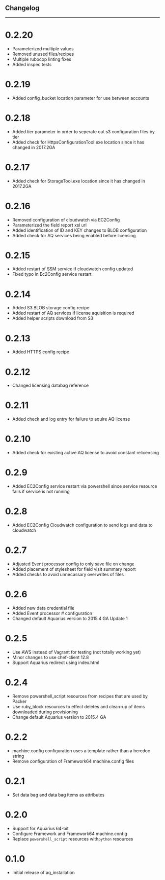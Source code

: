 ## Changelog
---------
# 0.2.20
* Parameterized multiple values
* Removed unused files/recipes
* Multiple rubocop linting fixes
* Added inspec tests

# 0.2.19
* Added config_bucket location parameter for use between accounts

# 0.2.18
* Added tier parameter in order to seperate out s3 configuration files by tier
* Added check for HttpsConfigurationTool.exe location since it has changed in 2017.2GA

# 0.2.17
* Added check for StorageTool.exe location since it has changed in 2017.2GA

# 0.2.16
* Removed configuration of cloudwatch via EC2Config
* Parameterized the field report xsl url
* Added identification of ID and KEY changes to BLOB configuration
* Added check for AQ services being enabled before licensing

# 0.2.15
* Added restart of SSM service if cloudwatch config updated
* Fixed typo in Ec2Config service restart

# 0.2.14
* Added S3 BLOB storage config recipe
* Added restart of AQ services if license aquisition is required
* Added helper scripts download from S3

# 0.2.13
* Added HTTPS config recipe

# 0.2.12
* Changed licensing databag reference

# 0.2.11
* Added check and log entry for failure to aquire AQ license

# 0.2.10
* Added check for existing active AQ license to avoid constant relicensing

# 0.2.9
* Added EC2Config service restart via powershell since service resource fails if service is not running

# 0.2.8
* Added EC2Config Cloudwatch configuration to send logs and data to cloudwatch

# 0.2.7
* Adjusted Event processor config to only save file on change
* Added placement of stylesheet for field visit summary report
* Added checks to avoid unnecassary overwrites of files

# 0.2.6
* Added new data credential file
* Added Event processor # configuration
* Changed default Aquarius version to 2015.4 GA Update 1

# 0.2.5
* Use AWS instead of Vagrant for testing (not totally working yet)
* Minor changes to use chef-client 12.8
* Support Aquarius redirect using index.html

# 0.2.4
* Remove powershell_script resources from recipes that are used by Packer
* Use ruby_block resources to effect deletes and clean-up of items downloaded during provisioning
* Change default Aquarius version to 2015.4 GA

# 0.2.2
* machine.config configuration uses a template rather than a heredoc string
* Remove configuration of Framework64 machine.config files

# 0.2.1
* Set data bag and data bag items as attributes

# 0.2.0
* Support for Aquarius 64-bit
* Configure Framework and Framework64 machine.config
* Replace `powershell_script` resources with`python` resources

# 0.1.0
* Initial release of aq_installation
